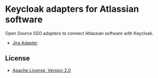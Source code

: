Keycloak adapters for Atlassian software
========================================

Open Source SSO adapters to connect Atlassian software with Keycloak.

* [Jira Adapter](/adapter-jira)


License
-------

* [Apache License, Version 2.0](https://www.apache.org/licenses/LICENSE-2.0)
